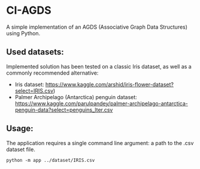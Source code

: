 # CI-AGDS

A simple implementation of an AGDS (Associative Graph Data Structures) using Python.

## Used datasets:
Implemented solution has been tested on a classic Iris dataset, as well as a commonly recommended alternative:

- Iris dataset: https://www.kaggle.com/arshid/iris-flower-dataset?select=IRIS.csv)
- Palmer Archipelago (Antarctica) penguin dataset: https://www.kaggle.com/parulpandey/palmer-archipelago-antarctica-penguin-data?select=penguins_lter.csv

## Usage:
The application requires a single command line argument: a path to the .csv dataset file.

```
python -m app ../dataset/IRIS.csv
```
